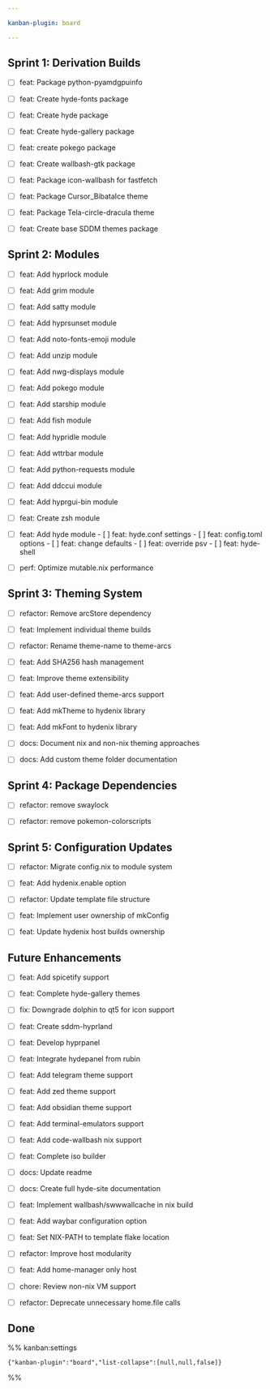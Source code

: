 ```yaml
---

kanban-plugin: board

---
```


## Sprint 1: Derivation Builds

- [ ] feat: Package python-pyamdgpuinfo
- [ ] feat: Create hyde-fonts package
- [ ] feat: Create hyde package
- [ ] feat: Create hyde-gallery package
- [ ] feat: create pokego package
- [ ] feat: Create wallbash-gtk package
- [ ] feat: Package icon-wallbash for fastfetch
- [ ] feat: Package Cursor_BibataIce theme
- [ ] feat: Package Tela-circle-dracula theme
- [ ] feat: Create base SDDM themes package


## Sprint 2: Modules

- [ ] feat: Add hyprlock module
- [ ] feat: Add grim module
- [ ] feat: Add satty module
- [ ] feat: Add hyprsunset module
- [ ] feat: Add noto-fonts-emoji module
- [ ] feat: Add unzip module
- [ ] feat: Add nwg-displays module
- [ ] feat: Add pokego module
- [ ] feat: Add starship module
- [ ] feat: Add fish module
- [ ] feat: Add hypridle module
- [ ] feat: Add wttrbar module
- [ ] feat: Add python-requests module
- [ ] feat: Add ddccui module
- [ ] feat: Add hyprgui-bin module
- [ ] feat: Create zsh module
- [ ] feat: Add hyde module
	  - [ ] feat: hyde.conf settings
	  - [ ] feat: config.toml options
	  - [ ] feat: change defaults
	  - [ ] feat: override psv
	  - [ ] feat: hyde-shell
- [ ] perf: Optimize mutable.nix performance


## Sprint 3: Theming System

- [ ] refactor: Remove arcStore dependency
- [ ] feat: Implement individual theme builds
- [ ] refactor: Rename theme-name to theme-arcs
- [ ] feat: Add SHA256 hash management
- [ ] feat: Improve theme extensibility
- [ ] feat: Add user-defined theme-arcs support
- [ ] feat: Add mkTheme to hydenix library
- [ ] feat: Add mkFont to hydenix library
- [ ] docs: Document nix and non-nix theming approaches
- [ ] docs: Add custom theme folder documentation


## Sprint 4: Package Dependencies

- [ ] refactor: remove swaylock
- [ ] refactor: remove pokemon-colorscripts


## Sprint 5: Configuration Updates

- [ ] refactor: Migrate config.nix to module system
- [ ] feat: Add hydenix.enable option
- [ ] refactor: Update template file structure
- [ ] feat: Implement user ownership of mkConfig
- [ ] feat: Update hydenix host builds ownership


## Future Enhancements

- [ ] feat: Add spicetify support
- [ ] feat: Complete hyde-gallery themes
- [ ] fix: Downgrade dolphin to qt5 for icon support
- [ ] feat: Create sddm-hyprland
- [ ] feat: Develop hyprpanel
- [ ] feat: Integrate hydepanel from rubin
- [ ] feat: Add telegram theme support
- [ ] feat: Add zed theme support
- [ ] feat: Add obsidian theme support
- [ ] feat: Add terminal-emulators support
- [ ] feat: Add code-wallbash nix support
- [ ] feat: Complete iso builder
- [ ] docs: Update readme
- [ ] docs: Create full hyde-site documentation
- [ ] feat: Implement wallbash/swwwallcache in nix build
- [ ] feat: Add waybar configuration option
- [ ] feat: Set NIX-PATH to template flake location
- [ ] refactor: Improve host modularity
- [ ] feat: Add home-manager only host
- [ ] chore: Review non-nix VM support
- [ ] refactor: Deprecate unnecessary home.file calls


## Done





%% kanban:settings
```
{"kanban-plugin":"board","list-collapse":[null,null,false]}
```
%%